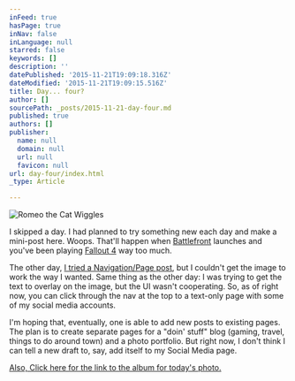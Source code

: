 ```yaml
---
inFeed: true
hasPage: true
inNav: false
inLanguage: null
starred: false
keywords: []
description: ''
datePublished: '2015-11-21T19:09:18.316Z'
dateModified: '2015-11-21T19:09:15.516Z'
title: Day... four?
author: []
sourcePath: _posts/2015-11-21-day-four.md
published: true
authors: []
publisher:
  name: null
  domain: null
  url: null
  favicon: null
url: day-four/index.html
_type: Article

---
```

![Romeo the Cat Wiggles](https://the-grid-user-content.s3-us-west-2.amazonaws.com/20be5385-2dd2-4424-9f02-f1255db73c6e.gif)

I skipped a day. I had planned to try something new each day and make a mini-post here. Woops. That'll happen when [Battlefront][0] launches and you've been playing [Fallout 4][1] way too much. 

The other day, [I tried a Navigation/Page post][2], but I couldn't get the image to work the way I wanted. Same thing as the other day: I was trying to get the text to overlay on the image, but the UI wasn't cooperating. So, as of right now, you can click through the nav at the top to a text-only page with some of my social media accounts. 

I'm hoping that, eventually, one is able to add new posts to existing pages. The plan is to create separate pages for a "doin' stuff" blog (gaming, travel, things to do around town) and a photo portfolio. But right now, I don't think I can tell a new draft to, say, add itself to my Social Media page. 

[Also, Click here for the link to the album for today's photo.][3]

[0]: http://starwars.ea.com/starwars/battlefront
[1]: https://www.fallout4.com/
[2]: https://thegrid.ai/alex-does-stuff-and-things/social-media-contacts/
[3]: http://imgur.com/a/I3qbR#0
